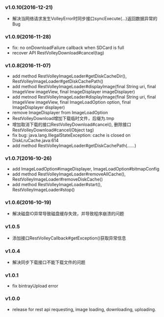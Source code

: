 ### v1.0.10(2016-12-21)
 * 解决当网络请求发生VolleyError时同步接口syncExecute(...)返回数据异常的Bug

### v1.0.9(2016-11-28)
* fix: no onDownloadFailure callback when SDCard is full
* recover API RestVolleyDownload#cancel(tag)

### v1.0.8(2016-11-07)
* add method RestVolleyImageLoader#getDiskCacheDir(), RestVolleyImageLoader#getDiskCachePath()
* add method RestVolleyImageLoader#displayImage(final String uri, final ImageView imageView, final ImageDisplayer imageDisplayer)
* add metnod RestVolleyImageLoader#displayImage(final String uri, final ImageView imageView, final ImageLoadOption option, final ImageDisplayer displayer)
* remove ImageDisplayer from ImageLoadOption
* RestVolleyDownload增加下载临时文件，后缀为.tmp
* 增加取消下载的接口RestVolleyDownload#cancel(), 删除接口RestVolleyDownload#cancel(Object tag)
* fix bug: java.lang.IllegalStateException: cache is closed on DiskLruCache.java:614
* add method RestVolleyImageLoader#getDiskCachePath(......)

### v1.0.7(2016-10-26)
* add ImageLoadOption#imageDisplayer, ImageLoadOption#bitmapConfig
* add method RestVolleyImageLoader#removeAllCache(), RestVolleyImageLoader#removeDiskCache()
* add method RestVolleyImageLoader#start(), RestVolleyImageLoader#stop()

### v1.0.6(2016-10-19)
* 解决磁盘IO异常导致磁盘缓存失效，并导致程序崩溃的问题

### v1.0.5
* 添加接口RestVolleyCallback#getException()获取异常信息

### v1.0.4
* 解决同步下载接口不能下载文件的问题

### v1.0.1
* fix bintrayUpload error

### v1.0.0
* release for rest api requesting, image loading, downloading, uploading.


